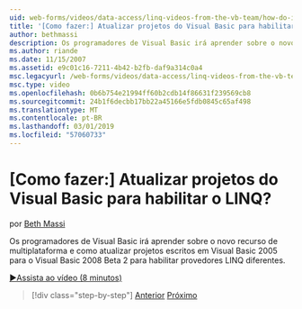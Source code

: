```yaml
---
uid: web-forms/videos/data-access/linq-videos-from-the-vb-team/how-do-i-upgrade-visual-basic-projects-to-enable-linq
title: '[Como fazer:] Atualizar projetos do Visual Basic para habilitar o LINQ? | Microsoft Docs'
author: bethmassi
description: Os programadores de Visual Basic irá aprender sobre o novo recurso de multiplataforma e como atualizar projetos escritos em Visual Basic 2005 para o Visual Basic 2008 Beta...
ms.author: riande
ms.date: 11/15/2007
ms.assetid: e9c01c16-7211-4b42-b2fb-daf9a314c0a4
msc.legacyurl: /web-forms/videos/data-access/linq-videos-from-the-vb-team/how-do-i-upgrade-visual-basic-projects-to-enable-linq
msc.type: video
ms.openlocfilehash: 0b6b754e21994ff60b2cdb14f86631f239569cb8
ms.sourcegitcommit: 24b1f6decbb17bb22a45166e5fdb0845c65af498
ms.translationtype: MT
ms.contentlocale: pt-BR
ms.lasthandoff: 03/01/2019
ms.locfileid: "57060733"
---
```

<a name="how-do-i-upgrade-visual-basic-projects-to-enable-linq"></a>[Como fazer:] Atualizar projetos do Visual Basic para habilitar o LINQ?
====================
por [Beth Massi](https://github.com/bethmassi)

Os programadores de Visual Basic irá aprender sobre o novo recurso de multiplataforma e como atualizar projetos escritos em Visual Basic 2005 para o Visual Basic 2008 Beta 2 para habilitar provedores LINQ diferentes.

[&#9654;Assista ao vídeo (8 minutos)](https://channel9.msdn.com/Blogs/ASP-NET-Site-Videos/how-do-i-upgrade-visual-basic-projects-to-enable-linq)

> [!div class="step-by-step"]
> [Anterior](how-do-i-perform-group-and-aggregate-queries.md)
> [Próximo](how-do-i-get-started-with-linq-to-xml.md)
